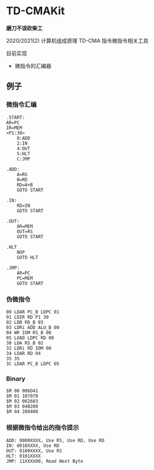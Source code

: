 # TD-CMAKit

**磨刀不误砍柴工**

2020/2021(2) 计算机组成原理 TD-CMA 指令微指令相关工具

目前实现

- 微指令的汇编器

## 例子

### 微指令汇编

```
.START:
AR=PC
IR=MEM
<P1:30>
	0:ADD
	2:IN
	4:OUT
	5:HLT
	C:JMP

.ADD:
	A=RS
	B=RD
	RD=A+B
	GOTO START

.IN:
	RD=IN
	GOTO START

.OUT:
	AR=MEM
	OUT=RS
	GOTO START

.HLT
	NOP
	GOTO HLT

.JMP:
	AR=PC
	PC=MEM
	GOTO START
```

### 伪微指令

```
00 LDAR PC_B LDPC 01
01 LDIR RD P1 30
02 LDB RD_B 03
03 LDRi ADD ALU_B 00
04 WR IOM RS_B 00
05 LOAD LDPC RD 00
30 LDA RS_B 02
32 LDRi RD IOM 00
34 LDAR RD 04
35 35
3C LDAR PC_B LDPC 05
```

### Binary

```
$M 00 006D41
$M 01 107070
$M 02 002603
$M 03 04B200
$M 04 280400
```

### 根据微指令给出的指令提示
```
ADD: 0000XXXX, Use RS, Use RD, Use RD
IN: 0010XXXX, Use RD
OUT: 0100XXXX, Use RS
HLT: 0101XXXX
JMP: 11XXXX00, Read Next Byte
```
